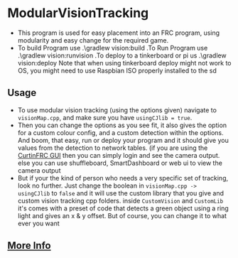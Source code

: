 # ModularVisionTracking
- This program is used for easy placement into an FRC program, using modularity and easy change for the required game.
- To build Program use .\gradlew vision:build .To Run Program use .\gradlew vision:runvision .To deploy to a tinkerboard or pi us .\gradlew vision:deploy  Note that when using tinkerboard deploy might not work to OS, you might need to use Raspbian ISO properly installed to the sd

## Usage 
- To use modular vision tracking (using the options given) navigate to `visionMap.cpp`, and make sure you have `usingCJlib = true`.
- Then you can change the options as you see fit, it also gives the option for a custom colour config, and a custom detection within the options. And boom, that easy, run or deploy your program and it should give you values from the detection to network tables. (if you are using the [CurtinFRC GUI](https://github.com/CJBuchel/CurtinGUI) then you can simply login and see the camera output. else you can use shuffleboard, SmartDashboard or web ui to view the camera output
- But if your the kind of person who needs a very specific set of tracking, look no further. Just change the boolean in `visionMap.cpp -> usingCJlib` to `false` and it will use the custom library that you give and custom vision tracking cpp folders. inside `CustomVision` and `CustomLib` it's comes with a preset of code that detects a green object using a ring light and gives an x & y offset. But of course, you can change it to what ever you want

## [More Info](vision)
